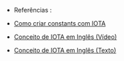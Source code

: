 * Referências : 

* [Como criar constants com IOTA](https://ichi.pro/pt/iota-criar-constantes-eficazes-em-golang-197473893788721)
* [Conceito de IOTA em Inglês (Vídeo)](https://www.youtube.com/watch?v=FHEyulwEEdE)
* [Conceito de IOTA em Inglês (Texto)](https://yourbasic.org/golang/iota/)